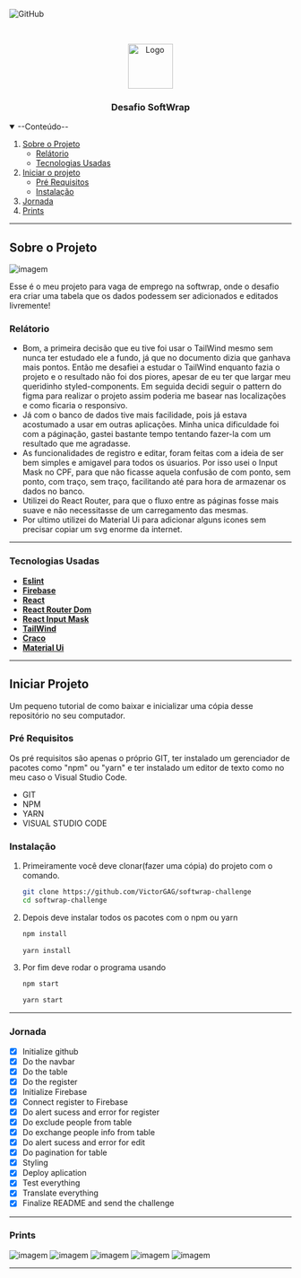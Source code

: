 ![GitHub](https://img.shields.io/github/license/VictorGAG/softwrap-challenge?color=%23912CEE&style=for-the-badge)

<br />
<p align="center">
  <a href="https://github.com/VictorGAG/softwrap-challenge">
    <img src="images/logo.png" alt="Logo" width="80" height="80">
  </a>
  
  <h3 align="center">Desafio SoftWrap</h3>
</p>


<details open="open">
  <summary>--Conteúdo--</summary>
  <ol>
    <li>
      <a href="#sobre-o-projeto">Sobre o Projeto</a>
      <ul>
        <li><a href="#relátorio">Relátorio</a></li>
        <li><a href="#tecnologias-usadas">Tecnologias Usadas</a></li>
      </ul>
    </li>
    <li>
      <a href="#iniciar-projeto">Iniciar o projeto</a>
      <ul>
        <li><a href="#pré-requisitos">Pré Requisitos</a></li>
        <li><a href="#instalação">Instalação</a></li>
      </ul>
    </li>
    <li><a href="#jornada">Jornada</a></li>
    <li><a href="#prints">Prints</a></li>
  </ol>
</details>

---

## Sobre o Projeto

![imagem](https://github.com/VictorGAG/softwrap-challenge/blob/main/images/Screenshot_1.jpg)

Esse é o meu projeto para vaga de emprego na softwrap, onde o desafio era criar uma tabela que os dados podessem ser adicionados e editados livremente!

### Relátorio

* Bom, a primeira decisão que eu tive foi usar o TailWind mesmo sem nunca ter estudado ele a fundo, já que no documento dizia que ganhava mais pontos. Então me desafiei a estudar o TailWind enquanto fazia o projeto e o resultado não foi dos piores, apesar de eu ter que largar meu queridinho styled-components.
Em seguida decidi seguir o pattern do figma para realizar o projeto assim poderia me basear nas localizações e como ficaria o responsivo.
* Já com o banco de dados tive mais facilidade, pois já estava acostumado a usar em outras aplicações. Minha unica dificuldade foi com a páginação, gastei bastante tempo tentando fazer-la com um resultado que me agradasse.
* As funcionalidades de registro e editar, foram feitas com a ideia de ser bem simples e amigavel para todos os úsuarios. Por isso usei o Input Mask no CPF, para que não ficasse aquela confusão de com ponto, sem ponto, com traço, sem traço, facilitando até para hora de armazenar os dados no banco.
* Utilizei do React Router, para que o fluxo entre as páginas fosse mais suave e não necessitasse de um carregamento das mesmas.
* Por ultimo utilizei do Material Ui para adicionar alguns icones sem precisar copiar um svg enorme da internet.

---

### Tecnologias Usadas

- **[Eslint](https://eslint.org/)**
- **[Firebase](https://firebase.google.com/)**
- **[React](https://pt-br.reactjs.org/)**
- **[React Router Dom](https://reactrouter.com/)**
- **[React Input Mask](https://github.com/sanniassin/react-input-mask)**
- **[TailWind](https://tailwindcss.com/)**
- **[Craco](https://github.com/gsoft-inc/craco)**
- **[Material Ui](https://material-ui.com/pt/https://github.com/gsoft-inc/craco)**

---

## Iniciar Projeto

Um pequeno tutorial de como baixar e inicializar uma cópia desse repositório no seu computador.

### Pré Requisitos

Os pré requisitos são apenas o próprio GIT, ter instalado um gerenciador de pacotes como "npm" ou "yarn" e ter instalado um editor de texto como no meu caso o Visual Studio Code.

* GIT
* NPM
* YARN
* VISUAL STUDIO CODE

### Instalação

1. Primeiramente você deve clonar(fazer uma cópia) do projeto com o comando.
   ```sh
   git clone https://github.com/VictorGAG/softwrap-challenge
   cd softwrap-challenge
   ```
2. Depois deve instalar todos os pacotes com o npm ou yarn
   ```sh
   npm install
      
   yarn install
   ```
3. Por fim deve rodar o programa usando
   ```sh
   npm start
   
   yarn start
   ```
---
   
### Jornada
 
- [x] Initialize github
- [x] Do the navbar
- [x] Do the table
- [x] Do the register  
- [x] Initialize Firebase
- [x] Connect register to Firebase
- [x] Do alert sucess and error for register
- [x] Do exclude people from table
- [x] Do exchange people info from table
- [x] Do alert sucess and error for edit
- [x] Do pagination for table
- [x] Styling
- [x] Deploy aplication
- [x] Test everything
- [x] Translate everything
- [x] Finalize README and send the challenge

---

### Prints

![imagem](https://github.com/VictorGAG/softwrap-challenge/blob/main/images/Screenshot_2.jpg)
![imagem](https://github.com/VictorGAG/softwrap-challenge/blob/main/images/Screenshot_3.jpg)
![imagem](https://github.com/VictorGAG/softwrap-challenge/blob/main/images/Screenshot_4.jpg)
![imagem](https://github.com/VictorGAG/softwrap-challenge/blob/main/images/Screenshot_5.jpg)
![imagem](https://github.com/VictorGAG/softwrap-challenge/blob/main/images/Screenshot_6.jpg)

---
